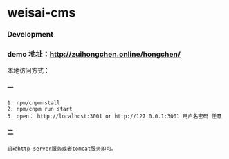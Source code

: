 weisai-cms
=====================


### Development
### demo 地址：http://zuihongchen.online/hongchen/
本地访问方式：
#### 一
```
1. npm/cnpmnstall
2. npm/cnpm run start
3. open： http://localhost:3001 or http://127.0.0.1:3001 用户名密码 任意
```
#### 二
```
启动http-server服务或者tomcat服务即可。
```
